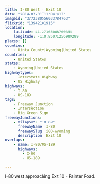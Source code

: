 ```yaml
---
title: I-80 West - Exit 10
date: "2014-03-31T11:04:41Z"
imageid: "3772380556033784763"
flickrid: "13942181915"
location:
    latitude: 41.27165008700355
    longitude: -110.85071256989289
places: []
counties:
    - Uinta County|Wyoming|United States
countries:
    - United States
states:
    - Wyoming|United States
highwaytypes:
    - Interstate Highway
    - US Highway
highways:
    - I-80
    - US-189
tags:
    - Freeway Junction
    - Intersection
    - Big Green Sign
freewayJunctions:
    - milepost: "10.68"
      freewayName: I-80
      freewaySlug: i80-wyoming
      description: Exit 10
overlaps:
    - name: I-80/US-189
      highways:
        - I-80
        - US-189

---
```

I-80 west approaching Exit 10 - Painter Road.
